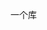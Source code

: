 一个库

<!---
1231z/1231z is a ✨ special ✨ repository because its `README.md` (this file) appears on your GitHub profile.
You can click the Preview link to take a look at your changes.
--->
